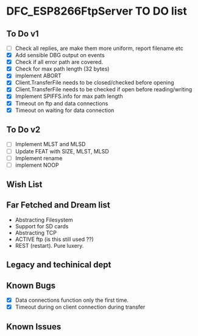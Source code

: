 # DFC_ESP8266FtpServer TO DO list


To Do v1
------
- [ ] Check all replies, are make them more uniform, report filename etc
- [X] Add sensible DBG output on events
- [X] Check if all error path are covered.
- [X] Check for max path length (32 bytes)
- [X] implement ABORT
- [X] Client.TransferFile needs to be closed/checked before opening
- [X] Client.TransferFile needs to be checked if open before reading/writing
- [X] Implement SPIFFS.info for max path length
- [X] Timeout on ftp and data connections
- [X] Timeout on waiting for data connection

To Do v2
------
- [ ] Implement MLST and MLSD
- [ ] Update FEAT with SIZE, MLST, MLSD
- [ ] Implement rename
- [ ] implement NOOP

Wish List
------

Far Fetched and Dream list
------
- Abstracting Filesystem
- Support for SD cards
- Abstracting TCP
- ACTIVE ftp (is this still used ??)
- REST (restart). Pure luxery.

Legacy and techinical dept
------

Known Bugs
------
- [X] Data connections function only the first time.
- [X] Timeout during on client connection during transfer

Known Issues
------
